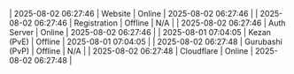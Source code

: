 | 2025-08-02 06:27:46 | Website | Online | 2025-08-02 06:27:46 |
| 2025-08-02 06:27:46 | Registration | Offline | N/A |
| 2025-08-02 06:27:46 | Auth Server | Online | 2025-08-02 06:27:46 |
| 2025-08-01 07:04:05 | Kezan (PvE) | Offline | 2025-08-01 07:04:05 |
| 2025-08-02 06:27:48 | Gurubashi (PvP) | Offline | N/A |
| 2025-08-02 06:27:48 | Cloudflare | Online | 2025-08-02 06:27:48 |
